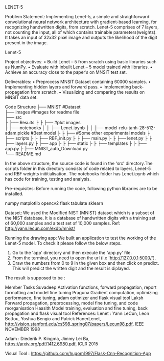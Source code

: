 LENET-5

Problem Statement:
Implementing Lenet-5, a simple and straighforward convolutional neural network architecture with gradient-based learning, for recognizing handwritten digits, from scratch. Lenet-5 comprises of 7 layers, not counting the input, all of which contains trainable parameters(weights). It takes an input of 32x32 pixel image and outputs the likelihood of the digit present in the image.

Lenet-5

Project objectives:
• Build Lenet – 5 from scratch using basic libraries such as NumPy.
• Evaluate with inbuilt Lenet – 5 model trained with libraries.
• Achieve an accuracy close to the paper’s on MNSIT test set.

Deliverables:
• Preprocess MNSIT Dataset containing 60000 samples.
• Implementing hidden layers and forward pass.
• Implementing back-propagation from scratch.
• Visualizing and comparing the results on MNSIT data set.


Code Structure
├── MNIST      #Dataset                       
├── images     #Images for readme file               
├── src  
├   ├── Results
├   ├   ├── #plot images      
├   ├── notebooks 
├   ├   ├── Lenet.ipynb
├   ├   ├── model-relu-tanh-28-512-adam.pickle  #Best model
├   ├   ├── #Some other experimental models
├   ├── scripts 
├   ├   ├── RBF_init.py
├   ├   ├── main.py
├   ├   ├── lenet.py
├   ├   ├── layers.py
├   ├── app 
├   ├   ├── static
├   ├   ├── templates
├   ├   ├── app.py
├   ├── MNIST_auto_Download.py                          
└── README.md

In the above structure, the source code is found in the 'src' directory.The scripts folder in this directory consists of code related to layers, Lenet-5 and RBF weights inititialisation. The notebooks folder has Lenet.ipynb which has code for training, testing and analysis.

Pre-requisites:
Before running the code, following python libraries are to be installed.

numpy
matplotlib
opencv2
flask
tabulate
sklearn


Dataset:
We used the Modified NIST (MNIST) dataset which is a subset of the NIST database. It is a database of handwritten digits with a training set of 60,000 samples and a test set of 10,000 samples.
Ref: http://yann.lecun.com/exdb/mnist/

Running the drawing app:
We built an application to test the working of the Lenet-5 model. To check it please follow the below steps.
1. Go to the 'app' directory and then execute the 'app.py' file.
2. From the terminal, you need to open the url (i.e 'http://127.0.0.1:5000/').
3. Draw the numbers from 0 to 9 in the given box and then click on predict. This will predict the written digit and the result is diplayed.

The result is supposed to be :





Member	Tasks
Suvadeep	Activation functions, forward propagation, report formatting and model fine tuning
Praguna	Gradient computation, optimizing performance, fine tuning, adam optimizer and flask visual tool
Laksh	Forward propagation, preprocessing, model fine tuning, and code reorganisation
Haasith	Model training, evaluation and fine tuning, back propagation and flask visual tool
References:
Lenet : Yann LeCun, Leon Bottou, Yoshua Bengio and Patrick HanerLenet, http://vision.stanford.edu/cs598_spring07/papers/Lecun98.pdf, IEEE NOVEMBER 1998

Adam : Diederik P. Kingma, Jimmy Lei Ba, https://arxiv.org/pdf/1412.6980.pdf, ICLR 2015

Visual Tool : https://github.com/hugom1997/Flask-Cnn-Recognition-App
